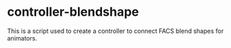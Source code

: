 # controller-blendshape
This is a script used to create a controller to connect FACS blend shapes for animators.
